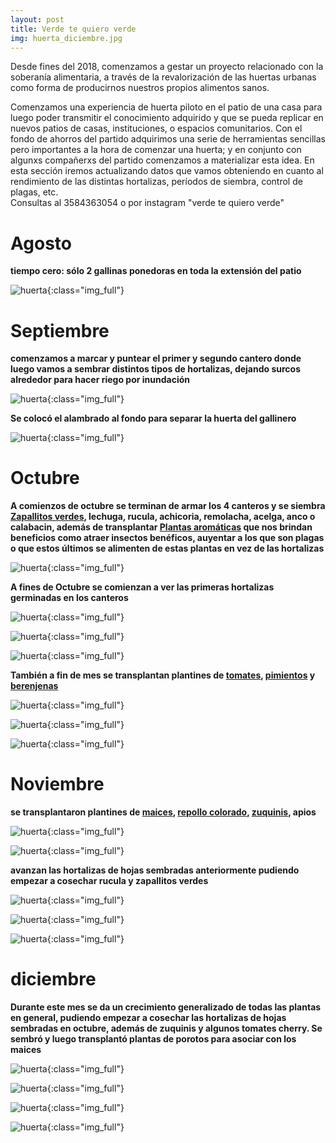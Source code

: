```yaml
---
layout: post
title: Verde te quiero verde
img: huerta_diciembre.jpg
---
```


Desde fines del 2018, comenzamos a gestar un proyecto relacionado con la soberanía alimentaria, a través de la revalorización de las huertas urbanas como forma de producirnos nuestros propios alimentos sanos.

Comenzamos una experiencia de huerta piloto en el patio de una casa para luego poder transmitir el conocimiento adquirido y que se pueda replicar en nuevos patios de casas, instituciones, o espacios comunitarios. Con el fondo de ahorros del partido adquirimos una serie de herramientas sencillas pero importantes a la hora de comenzar una huerta; y en conjunto con algunxs compañerxs del partido comenzamos a materializar esta idea.
En esta sección iremos actualizando datos que vamos obteniendo en cuanto al rendimiento de las distintas hortalizas, períodos de siembra, control de plagas, etc.  
Consultas al 3584363054 o por instagram "verde te quiero verde"


# Agosto
__tiempo cero: sólo 2 gallinas ponedoras en toda la extensión del patio__

![huerta]({{site.baseurl}}/img/huerta_septiembre.jpeg){:class="img_full"}  


# Septiembre
__comenzamos a marcar y puntear el primer y segundo cantero donde luego vamos a sembrar distintos tipos de hortalizas, dejando surcos alrededor para hacer riego por inundación__

![huerta]({{site.baseurl}}/img/huerta_septiembre_1.jpeg){:class="img_full"}  

__Se colocó el alambrado al fondo para separar la huerta del gallinero__

![huerta]({{site.baseurl}}/img/huerta_septiembre_2.jpeg){:class="img_full"}  

# Octubre

__A comienzos de octubre se terminan de armar los 4 canteros y se siembra [Zapallitos verdes](http://respeto.org.ar/2015/06/25/zapallitos/), lechuga, rucula, achicoria, remolacha, acelga, anco o calabacin, además de transplantar [Plantas aromáticas](http://respeto.org.ar/2015/06/25/aromaticas/) que nos brindan beneficios como atraer insectos benéficos, auyentar a los que son plagas o que estos últimos se alimenten de estas plantas en vez de las hortalizas__

![huerta]({{site.baseurl}}/img/huerta_octubre.jpeg){:class="img_full"}  

__A fines de Octubre se comienzan a ver las primeras hortalizas germinadas en los canteros__

![huerta]({{site.baseurl}}/img/huerta_octubre_29_6.jpeg){:class="img_full"}

![huerta]({{site.baseurl}}/img/huerta_octubre_6.jpeg){:class="img_full"}

![huerta]({{site.baseurl}}/img/huerta_octubre_29_1.jpeg){:class="img_full"}

__También a fin de mes se transplantan plantines de [tomates](http://respeto.org.ar/2015/06/25/tomate/), [pimientos](http://respeto.org.ar/2015/06/25/pimiento/) y [berenjenas](http://respeto.org.ar/2015/06/25/berejena/)__

![huerta]({{site.baseurl}}/img/huerta_octubre_29_5.jpeg){:class="img_full"}

![huerta]({{site.baseurl}}/img/huerta_octubre_29_4.jpeg){:class="img_full"}

![huerta]({{site.baseurl}}/img/huerta_octubre_7.jpeg){:class="img_full"}

# Noviembre

__se transplantaron plantines de [maices](http://respeto.org.ar/2015/06/25/maiz/), [repollo colorado](http://respeto.org.ar/2015/06/25/repollo/), [zuquinis](http://respeto.org.ar/2015/06/25/zuquini/), apios__

![huerta]({{site.baseurl}}/img/huerta_noviembre_6.jpeg){:class="img_full"}

![huerta]({{site.baseurl}}/img/huerta_noviembre_3.jpeg){:class="img_full"}

__avanzan las hortalizas de hojas sembradas anteriormente pudiendo empezar a cosechar rucula y zapallitos verdes__

![huerta]({{site.baseurl}}/img/huerta_noviembre_7.jpeg){:class="img_full"}

![huerta]({{site.baseurl}}/img/huerta_noviembre_9.jpeg){:class="img_full"}

![huerta]({{site.baseurl}}/img/huerta_noviembre_8.jpg){:class="img_full"}

# diciembre

__Durante este mes se da un crecimiento generalizado de todas las plantas en general, pudiendo empezar a cosechar las hortalizas de hojas sembradas en octubre, además de zuquinis y algunos tomates cherry. Se sembró y luego transplantó plantas de porotos para asociar con los maices__

![huerta]({{site.baseurl}}/img/huerta_diciembre.jpg){:class="img_full"}

![huerta]({{site.baseurl}}/img/huerta_diciembre_2.jpg){:class="img_full"}

![huerta]({{site.baseurl}}/img/huerta_diciembre_3.jpg){:class="img_full"}

![huerta]({{site.baseurl}}/img/huerta_diciembre_4.jpg){:class="img_full"}
